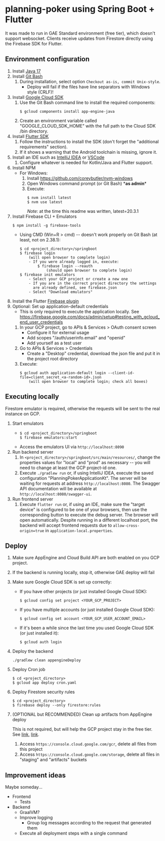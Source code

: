 # planning-poker using Spring Boot + Flutter

It was made to run in GAE Standard environment (free tier), which doesn't
support websocket. Clients receive updates from Firestore directly using
the Firebase SDK for Flutter.



## Environment configuration

1. Install [Java 17](https://adoptium.net/?variant=openjdk17)
2. Install [Git Bash](https://git-scm.com/download)
    1. During installation, select option `Checkout as-is, commit
       Unix-style`.
        * Deploy will fail if the files have line separators with
          Windows style (CRLF)!
3. Install [Google Cloud SDK](https://cloud.google.com/sdk/docs/install)
    1. Use the Git Bash command line to install the required components:
        ```
        $ gcloud components install app-engine-java
        ```
    2. Create an environment variable called "GOOGLE_CLOUD_SDK_HOME" with the full
       path to the Cloud SDK /bin directory.
4. Install [Flutter SDK](https://docs.flutter.dev/get-started/install)
    1. Follow the instructions to install the SDK (don't forget the "additional
       requirements" section).
    2. If it shows a warning that the Android toolchain is missing, ignore it.
5. Install an IDE such as [IntelliJ IDEA](https://www.jetbrains.com/idea/download/)
   or [VSCode](https://code.visualstudio.com/)
    1. Configure whatever is needed for Kotlin/Java and Flutter support.
6. Install NPM
    * For Windows:
        1. Install https://github.com/coreybutler/nvm-windows
        2. Open Windows command prompt (or Git Bash) \***as admin**\*
        3. Execute:
            ```
            $ nvm install latest
            $ nvm use latest
            ```
           *Note*: at the time this readme was written, latest=20.3.1
7. Install Firebase CLI + Emulators
    ```
    $ npm install -g firebase-tools
    ```
    * Using CMD (Win+R > cmd) -- doesn't work properly on Git Bash (at least, not on 2.38.1):
        ```
        $ cd <project_directory>/springboot
        $ firebase login
            (will open browser to complete login)
            - If you were already logged in, execute:
                $ firebase login --reauth
                    (should open browser to complete login)
        $ firebase init emulators
            - Select your GCP project or create a new one
            - If you are in the correct project directory the settings
              are already defined, see firebase.json
            - Select "Download emulators"
        ```
8. Install the Flutter [Firebase plugin](https://firebase.google.com/docs/flutter/setup?hl=pt-br&platform=web)
9. Optional: Set up application-default credentials
    * This is only required to execute the application locally.
      See https://firebase.google.com/docs/admin/setup#testing_with_gcloud_end_user_credentials
    1. In your GCP project, go to APIs & Services > OAuth consent screen
        * Configure it for external usage
        * Add scopes "/auth/userinfo.email" and "openid"
        * Add yourself as a test user
    2. Go to APIs & Services > Credentials
        * Create a "Desktop" credential, download the json file and put
          it in the project root directory
    3. Execute:
        ```
        $ gcloud auth application-default login --client-id-file=client_secret_<a-random-id>.json
            (will open browser to complete login; check all boxes)
        ```



## Executing locally

Firestore emulator is required, otherwise the requests will be sent to the real
instance on GCP.



1. Start emulators
    * ```
      $ cd <project_directory>/springboot
      $ firebase emulators:start
      ```
    * Access the emulators UI via `http://localhost:8090`
2. Run backend server
    1. In `<project_directory>/springboot/src/main/resources/`, change the 
       properties values for "local" and "prod" as necessary -- you will need to
       change at least the GCP project-id one.
    2. Execute `./gradlew run` or, if using IntelliJ IDEA, execute the saved
       configuration "PlanningPokerApplicationKt". The server will be waiting
       for requests at address `http://localhost:8080`. The Swagger API
       documentation will be available at `http://localhost:8080/swagger-ui`.
3. Run frontend server
    1. Execute `flutter run` or, if using an IDE, make sure the "target device"
       is configured to be one of your browsers, then use the corresponding button
       to execute the debug server. The browser will open automatically. Despite
       running in a different localhost port, the backend will accept frontend
       requests due to `allow-cross-origin=true` in `application-local.properties`.



## Deploy

1. Make sure AppEngine and Cloud Build API are both enabled on you GCP project.
2. If the backend is running locally, stop it, otherwise GAE deploy will fail
3. Make sure Google Cloud SDK is set up correctly:
    * If you have other projects (or just installed Google Cloud SDK):
        ```
        $ gcloud config set project <YOUR_GCP_PROJECT>
        ```
    * If you have multiple accounts (or just installed Google Cloud SDK):
        ```
        $ gcloud config set account <YOUR_GCP_USER_ACCOUNT_EMAIL>
        ```
    * If it's been a while since the last time you used Google Cloud SDK
      (or just installed it):
        ```
        $ gcloud auth login
        ```
4. Deploy the backend
   ```
   ./gradlew clean appengineDeploy
   ```
5. Deploy Cron job
   ```
   $ cd <project_directory>
   $ gcloud app deploy cron.yaml
   ```
6. Deploy Firestore security rules
   ```
   $ cd <project_directory>
   $ firebase deploy --only firestore:rules
   ```
7. (OPTIONAL but RECOMMENDED) Clean up artifacts from AppEngine deploy

   This is not required, but will help the GCP project stay in the free tier.
   See [link](https://stackoverflow.com/q/42947918),
   [link](https://stackoverflow.com/q/63578581).
    1. Access `https://console.cloud.google.com/gcr`, delete all files from this
       project
    2. Access `https://console.cloud.google.com/storage`, delete all files in
       "staging" and "artifacts" buckets



## Improvement ideas

Maybe someday...

* Frontend
    * Tests
* Backend
    * GraalVM?
    * Improve logging
        * Group log messages according to the request that generated them
    * Execute all deployment steps with a single command
